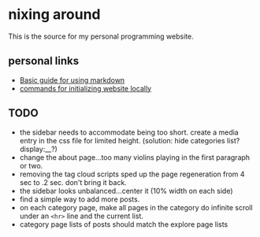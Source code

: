 # nixing around

This is the source for my personal programming website. 

## personal links

* [Basic guide for using markdown](https:umhau.github.io/markdown_guide)
* [commands for initializing website locally](https:umhau.github.io/website_local_deps.sh)

## TODO

* the sidebar needs to accommodate being too short. create a media entry in the css file for limited height. (solution: hide categories list? display:__?)
* change the about page...too many violins playing in the first paragraph or two.
* removing the tag cloud scripts sped up the page regeneration from 4 sec to .2 sec. don't bring it back.
* the sidebar looks unbalanced...center it (10% width on each side)
* find a simple way to add more posts.
* on each category page, make all pages in the category do infinite scroll under an `<hr>` line and the current list.
* category page lists of posts should match the explore page lists